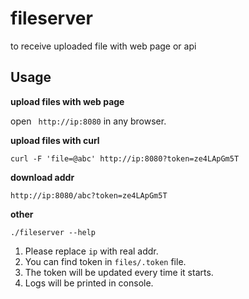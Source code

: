 # fileserver

to receive uploaded file with web page or api

## Usage

**upload files with web page**

open ` http://ip:8080` in any browser.

**upload files with curl**

`curl -F 'file=@abc' http://ip:8080?token=ze4LApGm5T`

**download addr**

`http://ip:8080/abc?token=ze4LApGm5T`

**other**

`./fileserver --help`

1. Please replace `ip` with real addr.
2. You can find token in `files/.token` file.
3. The token will be updated every time it starts.
4. Logs will be printed in console.

